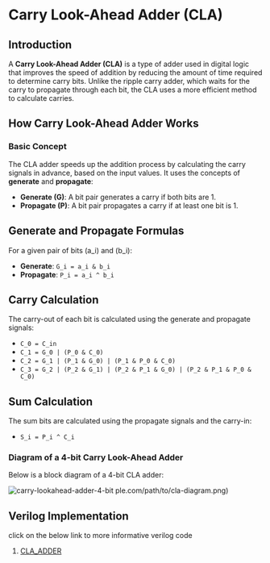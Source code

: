 # Carry Look-Ahead Adder (CLA)

## Introduction

A **Carry Look-Ahead Adder (CLA)** is a type of adder used in digital logic that improves the speed of addition by reducing the amount of time required to determine carry bits. Unlike the ripple carry adder, which waits for the carry to propagate through each bit, the CLA uses a more efficient method to calculate carries.

## How Carry Look-Ahead Adder Works

### Basic Concept

The CLA adder speeds up the addition process by calculating the carry signals in advance, based on the input values. It uses the concepts of **generate** and **propagate**:

- **Generate (G)**: A bit pair generates a carry if both bits are 1.
- **Propagate (P)**: A bit pair propagates a carry if at least one bit is 1.

## Generate and Propagate Formulas

For a given pair of bits (a_i) and (b_i):

- **Generate**: `G_i = a_i & b_i`
- **Propagate**: `P_i = a_i ^ b_i`

## Carry Calculation

The carry-out of each bit is calculated using the generate and propagate signals:

- `C_0 = C_in`
- `C_1 = G_0 | (P_0 & C_0)`
- `C_2 = G_1 | (P_1 & G_0) | (P_1 & P_0 & C_0)`
- `C_3 = G_2 | (P_2 & G_1) | (P_2 & P_1 & G_0) | (P_2 & P_1 & P_0 & C_0)`

## Sum Calculation

The sum bits are calculated using the propagate signals and the carry-in:

- `S_i = P_i ^ C_i`


### Diagram of a 4-bit Carry Look-Ahead Adder

Below is a block diagram of a 4-bit CLA adder:

![carry-lookahead-adder-4-bit](https://github.com/DinethPrabashana/CLA_ADDER_implementation/assets/143341376/b538d28f-4eb8-4544-91ad-c4e2e5691e56)
ple.com/path/to/cla-diagram.png)

## Verilog Implementation
click on the below link to more informative verilog code 
1. [CLA_ADDER](CLA_ADDER_Implementation/CLA_ADDER.v)
